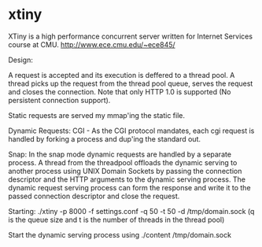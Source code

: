 # xtiny

XTiny is a high performance concurrent server 
written for Internet Services course at CMU. 
http://www.ece.cmu.edu/~ece845/

Design:

A request is accepted and its execution is deffered 
to a thread pool. A thread picks up the request from 
the thread pool queue, serves the request and closes
the connection. Note that only HTTP 1.0 is supported 
(No persistent connection support). 

Static requests are served my mmap'ing the static file. 

Dynamic Requests:
CGI - As the CGI protocol mandates, each cgi request
is handled by forking a process and dup'ing the 
standard out.

Snap: In the snap mode dynamic requests are handled 
by a separate process. A thread from the threadpool
offloads the dynamic serving to another process using
UNIX Domain Sockets by passing the connection descriptor
and the HTTP arguments to the dynamic serving process. 
The dynamic request serving process can form the response 
and write it to the passed connection descriptor and close
the request. 

Starting:
./xtiny -p 8000 -f settings.conf -q 50 -t 50 -d /tmp/domain.sock
(q is the queue size and t is the number of threads in the thread pool)

Start the dynamic serving process using 
./content /tmp/domain.sock
